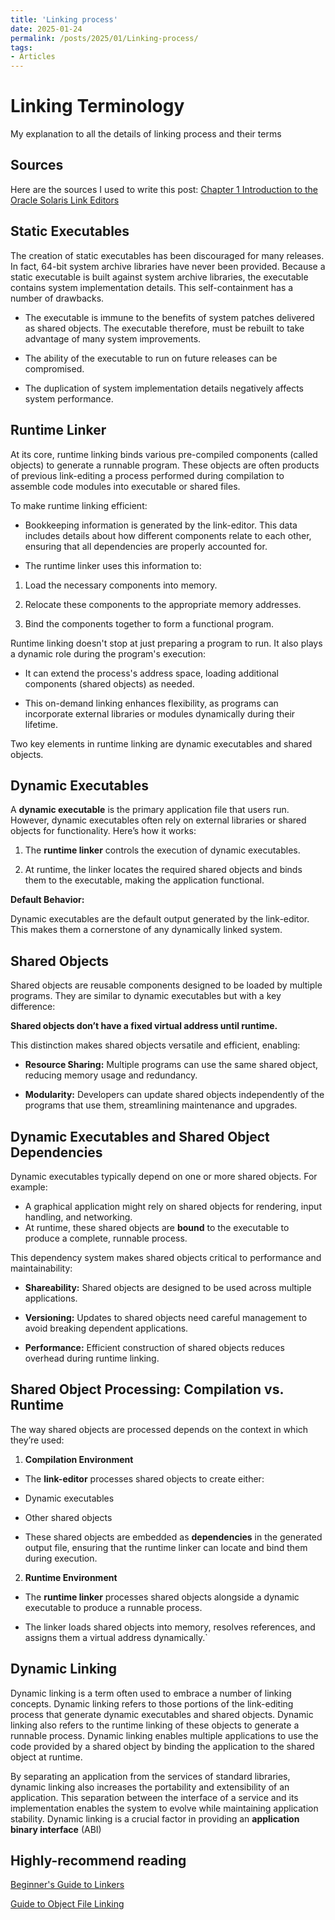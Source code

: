 ```yaml
---
title: 'Linking process'
date: 2025-01-24
permalink: /posts/2025/01/Linking-process/
tags:
- Articles
---
```


  

# Linking Terminology
My explanation to all the details of linking process and their terms


## Sources

Here are the sources I used to write this post: [Chapter 1 Introduction to the Oracle Solaris Link Editors](https://docs.oracle.com/cd/E19120-01/open.solaris/819-0690/chapter1-11192/index.html)

## Static Executables
The creation of static executables has been discouraged for many releases. In fact, 64-bit system archive libraries have never been provided. Because a static executable is built against system archive libraries, the executable contains system implementation details. This self-containment has a number of drawbacks.

- The executable is immune to the benefits of system patches delivered as shared objects. The executable therefore, must be rebuilt to take advantage of many system improvements.

- The ability of the executable to run on future releases can be compromised.

- The duplication of system implementation details negatively affects system performance.

## Runtime Linker

At its core, runtime linking binds various pre-compiled components (called objects) to generate a runnable program. These objects are often products of previous link-editing a process performed during compilation to assemble code modules into executable or shared files. 

To make runtime linking efficient:

- Bookkeeping information is generated by the link-editor. This data includes details about how different components relate to each other, ensuring that all dependencies are properly accounted for.

- The runtime linker uses this information to:

1. Load the necessary components into memory.

2. Relocate these components to the appropriate memory addresses.

3. Bind the components together to form a functional program.

Runtime linking doesn't stop at just preparing a program to run. It also plays a dynamic role during the program's execution:

- It can extend the process's address space, loading additional components (shared objects) as needed.

- This on-demand linking enhances flexibility, as programs can incorporate external libraries or modules dynamically during their lifetime.

Two key elements in runtime linking are dynamic executables and shared objects.




## Dynamic Executables

  

A **dynamic executable** is the primary application file that users run. However, dynamic executables often rely on external libraries or shared objects for functionality. Here’s how it works:

  

1. The **runtime linker** controls the execution of dynamic executables.

2. At runtime, the linker locates the required shared objects and binds them to the executable, making the application functional.

  

**Default Behavior:**

Dynamic executables are the default output generated by the link-editor. This makes them a cornerstone of any dynamically linked system.



## Shared Objects

  

Shared objects are reusable components designed to be loaded by multiple programs. They are similar to dynamic executables but with a key difference:

**Shared objects don’t have a fixed virtual address until runtime.**

  

This distinction makes shared objects versatile and efficient, enabling:

  

-  **Resource Sharing:** Multiple programs can use the same shared object, reducing memory usage and redundancy.

-  **Modularity:** Developers can update shared objects independently of the programs that use them, streamlining maintenance and upgrades.






## Dynamic Executables and Shared Object Dependencies

  

Dynamic executables typically depend on one or more shared objects. For example:

  

- A graphical application might rely on shared objects for rendering, input handling, and networking.
- At runtime, these shared objects are **bound** to the executable to produce a complete, runnable process.

  

This dependency system makes shared objects critical to performance and maintainability:

  

-  **Shareability:** Shared objects are designed to be used across multiple applications.

-  **Versioning:** Updates to shared objects need careful management to avoid breaking dependent applications.

-  **Performance:** Efficient construction of shared objects reduces overhead during runtime linking.

  
## Shared Object Processing: Compilation vs. Runtime

The way shared objects are processed depends on the context in which they’re used:

1.  **Compilation Environment**

- The **link-editor** processes shared objects to create either:

- Dynamic executables

- Other shared objects

- These shared objects are embedded as **dependencies** in the generated output file, ensuring that the runtime linker can locate and bind them during execution.

2.  **Runtime Environment**

- The **runtime linker** processes shared objects alongside a dynamic executable to produce a runnable process.

- The linker loads shared objects into memory, resolves references, and assigns them a virtual address dynamically.`




## Dynamic Linking

Dynamic linking is a term often used to embrace a number of linking concepts. Dynamic linking refers to those portions of the link-editing process that generate dynamic executables and shared objects. Dynamic linking also refers to the runtime linking of these objects to generate a runnable process. Dynamic linking enables multiple applications to use the code provided by a shared object by binding the application to the shared object at runtime.

By separating an application from the services of standard libraries, dynamic linking also increases the portability and extensibility of an application. This separation between the interface of a service and its implementation enables the system to evolve while maintaining application stability. Dynamic linking is a crucial factor in providing an **application binary interface** (ABI)

## Highly-recommend reading

[Beginner's Guide to Linkers](https://www.lurklurk.org/linkers/linkers.html#objpng)

[Guide to Object File Linking](https://carsontang.github.io/unix/2013/06/01/guide-to-object-file-linking/)